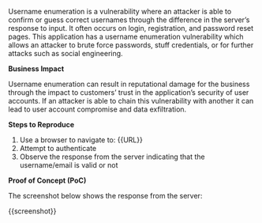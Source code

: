 Username enumeration is a vulnerability where an attacker is able to confirm or guess correct usernames through the difference in the server’s response to input. It often occurs on login, registration, and password reset pages. This application has a username enumeration vulnerability which allows an attacker to brute force passwords, stuff credentials, or for further attacks such as social engineering.

**Business Impact**

Username enumeration can result in reputational damage for the business through the impact to customers’ trust in the application’s security of user accounts. If an attacker is able to chain this vulnerability with another it can lead to user account compromise and data exfiltration.

**Steps to Reproduce**

1. Use a browser to navigate to: {{URL}}
1. Attempt to authenticate
1. Observe the response from the server indicating that the username/email is valid or not

**Proof of Concept (PoC)**

The screenshot below shows the response from the server:

{{screenshot}}
